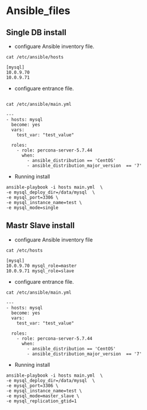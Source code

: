 # Ansible_files
## Single DB install

* configuare Ansible inventory file.

```
cat /etc/ansible/hosts

[mysql]
10.0.9.70
10.0.9.71

```

* configuare entrance file.

```

cat /etc/ansible/main.yml

---
- hosts: mysql
  become: yes
  vars:
    test_var: "test_value"

  roles:
    - role: percona-server-5.7.44
      when: 
        - ansible_distribution == 'CentOS'
        - ansible_distribution_major_version  == '7'

```

* Running install

```
ansible-playbook -i hosts main.yml  \
-e mysql_deploy_dir=/data/mysql  \
-e mysql_port=3306 \
-e mysql_instance_name=test \
-e mysql_mode=single 
```


## Mastr Slave install 

* configuare Ansible inventory file

```
cat /etc/hosts

[mysql]
10.0.9.70 mysql_role=master
10.0.9.71 mysql_role=slave

```

* configuare entrance file.

```
cat /etc/ansible/main.yml

---
- hosts: mysql
  become: yes
  vars:
    test_var: "test_value"

  roles:
    - role: percona-server-5.7.44
      when: 
        - ansible_distribution == 'CentOS'
        - ansible_distribution_major_version  == '7'

```

* Running install

```
ansible-playbook -i hosts main.yml  \
-e mysql_deploy_dir=/data/mysql  \
-e mysql_port=3306 \
-e mysql_instance_name=test \
-e mysql_mode=master_slave \
-e mysql_replication_gtid=1 

```
